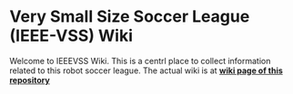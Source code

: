 # Very Small Size Soccer League (IEEE-VSS) Wiki 

Welcome to IEEEVSS Wiki. This is a centrl place to collect information related to this robot soccer league.
The actual wiki is at [**wiki page of this repository**](https://github.com/ahmp3/vss_league/wiki)
